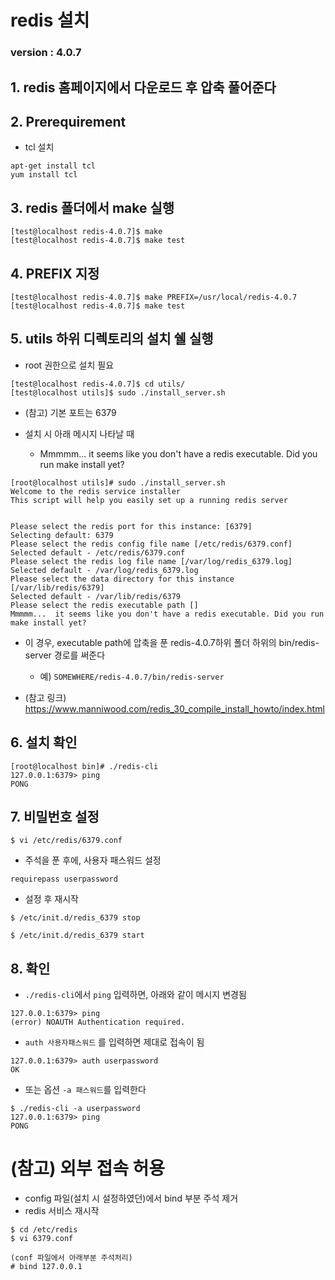 # redis 설치

### version : 4.0.7

## 1. redis 홈페이지에서 다운로드  후 압축 풀어준다

## 2. Prerequirement
* tcl 설치
~~~
apt-get install tcl
yum install tcl
~~~

## 3. redis 폴더에서 make 실행
~~~
[test@localhost redis-4.0.7]$ make
[test@localhost redis-4.0.7]$ make test
~~~


## 4. PREFIX 지정
~~~
[test@localhost redis-4.0.7]$ make PREFIX=/usr/local/redis-4.0.7
[test@localhost redis-4.0.7]$ make test
~~~


## 5. utils 하위 디렉토리의 설치 쉘 실행
* root 권한으로 설치 필요
~~~
[test@localhost redis-4.0.7]$ cd utils/
[test@localhost utils]$ sudo ./install_server.sh
~~~

* (참고) 기본 포트는 6379

* 설치 시 아래 메시지 나타날 때
  * Mmmmm...  it seems like you don't have a redis executable. Did you run make install yet?
~~~
[root@localhost utils]# sudo ./install_server.sh
Welcome to the redis service installer
This script will help you easily set up a running redis server


Please select the redis port for this instance: [6379]
Selecting default: 6379
Please select the redis config file name [/etc/redis/6379.conf]
Selected default - /etc/redis/6379.conf
Please select the redis log file name [/var/log/redis_6379.log]
Selected default - /var/log/redis_6379.log
Please select the data directory for this instance [/var/lib/redis/6379]
Selected default - /var/lib/redis/6379
Please select the redis executable path []
Mmmmm...  it seems like you don't have a redis executable. Did you run make install yet?

~~~

  * 이 경우, executable path에 압축을 푼 redis-4.0.7하위 폴더 하위의 bin/redis-server 경로를 써준다
    * 예) `SOMEWHERE/redis-4.0.7/bin/redis-server`

* (참고 링크) https://www.manniwood.com/redis_30_compile_install_howto/index.html


## 6. 설치 확인
~~~
[root@localhost bin]# ./redis-cli
127.0.0.1:6379> ping
PONG
~~~


## 7. 비밀번호 설정
~~~
$ vi /etc/redis/6379.conf
~~~

* 주석을 푼 후에, 사용자 패스워드 설정
~~~
requirepass userpassword
~~~


* 설정 후 재시작
~~~
$ /etc/init.d/redis_6379 stop 

$ /etc/init.d/redis_6379 start 
~~~

## 8. 확인
* `./redis-cli`에서 `ping` 입력하면, 아래와 같이 메시지 변경됨
~~~
127.0.0.1:6379> ping
(error) NOAUTH Authentication required.
~~~

* `auth 사용자패스워드` 를 입력하면 제대로 접속이 됨
~~~
127.0.0.1:6379> auth userpassword
OK
~~~

* 또는 옵션 `-a 패스워드`를 입력한다
~~~
$ ./redis-cli -a userpassword
127.0.0.1:6379> ping
PONG
~~~

# (참고) 외부 접속 허용
* config 파일(설치 시 설정하였던)에서 bind 부분 주석 제거
* redis 서비스 재시작
~~~
$ cd /etc/redis
$ vi 6379.conf

(conf 파일에서 아래부분 주석처리)
# bind 127.0.0.1
~~~


